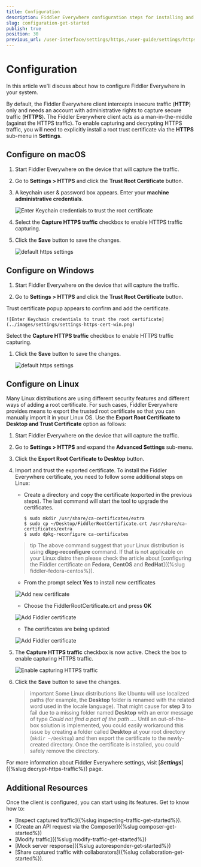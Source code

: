 ```yaml
---
title: Configuration
description: Fiddler Everywhere configuration steps for installing and trusting the Fiddler root certificate on different operating systems
slug: configuration-get-started
publish: true
position: 30
previous_url: /user-interface/settings/https,/user-guide/settings/https/https-decryption
---
```


# Configuration

In this article we'll discuss about how to configure Fiddler Everywhere in your system. 

By default, the Fiddler Everywhere client intercepts insecure traffic (**HTTP**) only and needs an account with administrative rights to capture secure traffic (**HTTPS**). The Fiddler Everywhere client acts as a man-in-the-middle (against the HTTPS traffic). To enable capturing and decrypting HTTPS traffic, you will need to explicitly install a root trust certificate via the __HTTPS__ sub-menu in __Settings__.

## Configure on macOS

1. Start Fiddler Everywhere on the device that will capture the traffic.

1. Go to __Settings > HTTPS__ and click the __Trust Root Certificate__ button. 

1. A keychain user & password box appears. Enter your __machine administrative credentials__.

    ![Enter Keychain credentials to trust the root certificate](../images/settings/settings-https-mac-keychain.png)

1. Select the __Capture HTTPS traffic__ checkbox to enable HTTPS traffic capturing.
    
1. Click the __Save__ button to save the changes.

    ![default https settings](../images/settings/settings-trust-root-certificate.png)


## Configure on Windows

1. Start Fiddler Everywhere on the device that will capture the traffic.

1. Go to __Settings > HTTPS__ and click the __Trust Root Certificate__ button. 

  Trust certificate popup appears to confirm and add the certificate. 

    ![Enter Keychain credentials to trust the root certificate](../images/settings/settings-https-cert-win.png)

Select the __Capture HTTPS traffic__ checkbox to enable HTTPS traffic capturing.
    
1. Click the __Save__ button to save the changes.

    ![default https settings](../images/settings/settings-trust-root-certificate.png)


## Configure on Linux

Many Linux distributions are using different security features and different ways of adding a root certificate. For such cases, Fiddler Everywhere provides means to export the trusted root certificate so that you can manually import it in your Linux OS. Use the __Export Root Certificate to Desktop and Trust Certificate__ option as follows:

1. Start Fiddler Everywhere on the device that will capture the traffic.

1. Go to __Settings > HTTPS__ and expand the __Advanced Settings__ sub-menu.

1. Click the __Export Root Certificate to Desktop__ button.

1. Import and trust the exported certificate. To install the Fiddler Everywhere certificate, you need to follow some additional steps on Linux:

    - Create a directory and copy the certificate (exported in the previous steps). The last command will start the tool to upgrade the certificates. 

        ```shell
        $ sudo mkdir /usr/share/ca-certificates/extra
        $ sudo cp ~/Desktop/FiddlerRootCertificate.crt /usr/share/ca-certificates/extra
        $ sudo dpkg-reconfigure ca-certificates
        ```
    >tip The above command suggest that your Linux distribution is using **dkpg-reconfigure** command. If that is not applicable on your Linux distro then please check the article about [configuring the Fiddler certificate on **Fedora**, **CentOS** and **RedHat**]({%slug fiddler-fedora-centos%}).    

    - From the prompt select **Yes** to install new certificates

    ![Add new certificate](../images/configuration/cert_ubunto_002.png)

    - Choose the FiddlerRootCertificate.crt and press **OK**

    ![Add Fiddler certificate](../images/configuration/cert_ubunto_003.png)

    - The certificates are being updated

    ![Add Fiddler certificate](../images/configuration/cert_ubunto_004.png)


1. The __Capture HTTPS traffic__ checkbox is now active. Check the box to enable capturing HTTPS traffic.

    ![Enable capturing HTTPS traffic](../images/settings/settings-trust-root-certificate.png)

1. Click the __Save__ button to save the changes.

    >important Some Linux distributions like Ubuntu will use localized paths (for example, the __Desktop__ folder is renamed with the related word used in the locale language). That might cause for __step 3__ to fail due to a missing folder named __Desktop__ with an error message of type _Could not find a part of the path ..._. Until an out-of-the-box solution is implemented, you could easily workaround this issue by creating a folder called __Desktop__ at your root directory (`mkdir ~/Desktop`) and then export the certificate to the newly-created directory. Once the certificate is installed, you could safely remove the directory.


For more information about Fiddler Everywhere settings, visit [**_Settings_**]({%slug decrypt-https-traffic%}) page.

## Additional Resources

Once the client is configured, you can start using its features. Get to know how to:

- [Inspect captured traffic]({%slug inspecting-traffic-get-started%}).
- [Create an API request via the Composer]({%slug composer-get-started%})
- [Modify traffic]({%slug modify-traffic-get-started%})
- [Mock server response]({%slug autoresponder-get-started%})
- [Share captured traffic with collaborators]({%slug collaboration-get-started%}).
